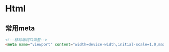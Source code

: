 # Html

## 常用meta
```html
<!--移动端视口调整-->
<meta name="viewport" content="width=device-width,initial-scale=1.0,maximum-scale=1.0,user-scalable=0,viewport-fit=cover">
```
